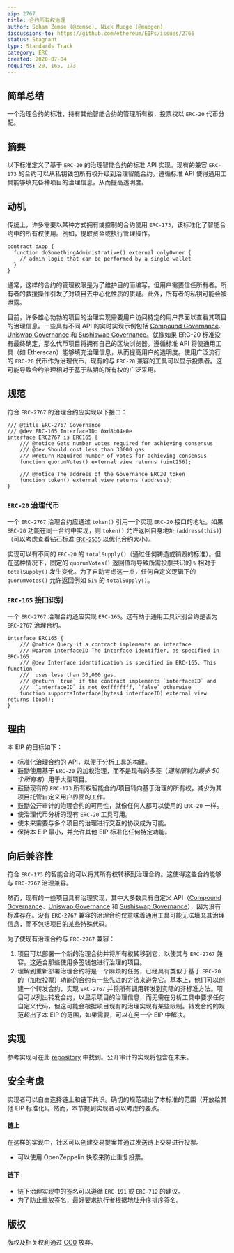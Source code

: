 ```yaml
---
eip: 2767
title: 合约所有权治理
author: Soham Zemse (@zemse), Nick Mudge (@mudgen)
discussions-to: https://github.com/ethereum/EIPs/issues/2766
status: Stagnant
type: Standards Track
category: ERC
created: 2020-07-04
requires: 20, 165, 173
---
```


## 简单总结

一个治理合约的标准，持有其他智能合约的管理所有权，投票权以 `ERC-20` 代币分配。

## 摘要

以下标准定义了基于 `ERC-20` 的治理智能合约的标准 API 实现。现有的兼容 `ERC-173` 的合约可以从私钥钱包所有权升级到治理智能合约。遵循标准 API 使得通用工具能够填充各种项目的治理信息，从而提高透明度。

## 动机

传统上，许多需要以某种方式拥有或控制的合约使用 `ERC-173`，该标准化了智能合约中的所有权使用。例如，提取资金或执行管理操作。

```solidity
contract dApp {
  function doSomethingAdministrative() external onlyOwner {
    // admin logic that can be performed by a single wallet
  }
}
```

通常，这样的合约的管理权限是为了维护目的而编写，但用户需要信任所有者。所有者的救援操作引发了对项目去中心化性质的质疑。此外，所有者的私钥可能会被泄露。

目前，许多雄心勃勃的项目的治理实现需要用户访问特定的用户界面以查看其项目的治理信息。一些具有不同 API 的实时实现示例包括 [Compound Governance](https://github.com/compound-finance/compound-protocol/blob/master/contracts/Governance/GovernorAlpha.sol#L27)、[Uniswap Governance](https://github.com/Uniswap/governance/blob/master/contracts/GovernorAlpha.sol#L27) 和 [Sushiswap Governance](https://github.com/sushiswap/sushiswap/blob/master/contracts/GovernorAlpha.sol#L45)。就像如果 ERC-20 标准没有最终确定，那么代币项目将拥有自己的区块浏览器。遵循标准 API 将使通用工具（如 Etherscan）能够填充治理信息，从而提高用户的透明度。使用广泛流行的 `ERC-20` 代币作为治理代币，现有的与 `ERC-20` 兼容的工具可以显示投票者。这可能导致合约治理相对于基于私钥的所有权的广泛采用。

## 规范

符合 `ERC-2767` 的治理合约应实现以下接口：

```solidity
/// @title ERC-2767 Governance
/// @dev ERC-165 InterfaceID: 0xd8b04e0e
interface ERC2767 is ERC165 {
    /// @notice Gets number votes required for achieving consensus
    /// @dev Should cost less than 30000 gas
    /// @return Required number of votes for achieving consensus
    function quorumVotes() external view returns (uint256);

    /// @notice The address of the Governance ERC20 token
    function token() external view returns (address);
}
```

### `ERC-20` 治理代币

一个 `ERC-2767` 治理合约应通过 `token()` 引用一个实现 `ERC-20` 接口的地址。如果 `ERC-20` 功能在同一合约中实现，则 `token()` 允许返回自身地址 (`address(this)`)（可以考虑查看钻石标准 [`ERC-2535`](https://eips.ethereum.org/EIPS/eip-2535) 以优化合约大小）。

实现可以有不同的 `ERC-20` 的 `totalSupply()`（通过任何铸造或销毁的标准）。但在这种情况下，固定的 `quorumVotes()` 返回值将导致所需投票共识的 `%` 相对于 `totalSupply()` 发生变化。为了自动考虑这一点，任何自定义逻辑下的 `quorumVotes()` 允许返回例如 `51%` 的 `totalSupply()`。

### `ERC-165` 接口识别

一个 `ERC-2767` 治理合约还应实现 `ERC-165`。这有助于通用工具识别合约是否为 `ERC-2767` 治理合约。

```solidity
interface ERC165 {
    /// @notice Query if a contract implements an interface
    /// @param interfaceID The interface identifier, as specified in ERC-165
    /// @dev Interface identification is specified in ERC-165. This function
    ///  uses less than 30,000 gas.
    /// @return `true` if the contract implements `interfaceID` and
    ///  `interfaceID` is not 0xffffffff, `false` otherwise
    function supportsInterface(bytes4 interfaceID) external view returns (bool);
}
```

## 理由

本 EIP 的目标如下：

- 标准化治理合约的 API，以便于分析工具的构建。
- 鼓励使用基于 `ERC-20` 的加权治理，而不是现有的多签（_通常限制为最多 50 个所有者_）用于大型项目。
- 鼓励现有的 `ERC-173` 所有权智能合约/项目转向基于治理的所有权，减少为其项目托管自定义用户界面的工作。
- 鼓励公开审计的治理合约的可用性，就像任何人都可以使用的 `ERC-20` 一样。
- 使治理代币分析的现有 `ERC-20` 工具可用。
- 使未来需要与多个项目的治理进行交互的协议成为可能。
- 保持本 EIP 最小，并允许其他 EIP 标准化任何特定功能。

## 向后兼容性

符合 `ERC-173` 的智能合约可以将其所有权转移到治理合约。这使得这些合约能够与 `ERC-2767` 治理兼容。

然而，现有的一些项目具有治理实现，其中大多数具有自定义 API（[Compound Governance](https://github.com/compound-finance/compound-protocol/blob/master/contracts/Governance/GovernorAlpha.sol#L27)、[Uniswap Governance](https://github.com/Uniswap/governance/blob/master/contracts/GovernorAlpha.sol#L27) 和 [Sushiswap Governance](https://github.com/sushiswap/sushiswap/blob/master/contracts/GovernorAlpha.sol#L45)），因为没有标准存在。没有 `ERC-2767` 兼容的治理合约仅意味着通用工具可能无法填充其治理信息，而不包括项目的某些特殊代码。

为了使现有治理合约与 `ERC-2767` 兼容：

1. 项目可以部署一个新的治理合约并将所有权转移到它，以使其与 `ERC-2767` 兼容。这适合那些使用多签钱包进行治理的项目。
2. 理解到重新部署治理合约将是一个麻烦的任务，已经具有类似于基于 `ERC-20` 的（加权投票）功能的合约有一些先进的方法来避免它。基本上，他们可以创建一个转发合约，实现 `ERC-2767` 并将所有调用转发到实际的非标准方法。项目可以列出转发合约，以显示项目的治理信息，而无需在分析工具中要求任何自定义代码，但这可能会根据项目现有的治理实现有某些限制。转发合约的规范超出了本 EIP 的范围，如果需要，可以在另一个 EIP 中解决。

<!-- ## 测试用例 -->

## 实现

参考实现可在此 [repository](https://github.com/zemse/contract-ownership-governance) 中找到。公开审计的实现将包含在未来。

## 安全考虑

实现者可以自由选择链上和链下共识。确切的规范超出了本标准的范围（开放给其他 EIP 标准化）。然而，本节提到实现者可以考虑的要点。

#### 链上

在这样的实现中，社区可以创建交易提案并通过发送链上交易进行投票。

- 可以使用 OpenZeppelin 快照来防止重复投票。

#### 链下

- 链下治理实现中的签名可以遵循 `ERC-191` 或 `ERC-712` 的建议。
- 为了防止重放签名，最好要求执行者根据地址升序排序签名。

## 版权

版权及相关权利通过 [CC0](../LICENSE.md) 放弃。